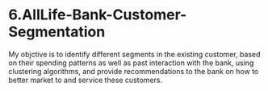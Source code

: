 # 6.AllLife-Bank-Customer-Segmentation
My objctive is to identify different segments in the existing customer, based on their spending patterns as well as past interaction with the bank, using clustering algorithms, and provide recommendations to the bank on how to better market to and service these customers.
